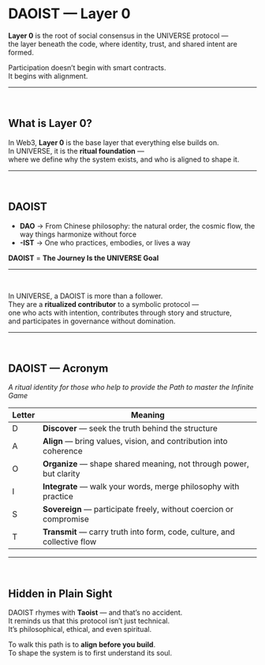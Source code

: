 # DAOIST — Layer 0

**Layer 0** is the root of social consensus in the UNIVERSE protocol —  
the layer beneath the code, where identity, trust, and shared intent are formed.

Participation doesn’t begin with smart contracts.  
It begins with alignment.

---  
<br>

## What is Layer 0?

In Web3, **Layer 0** is the base layer that everything else builds on.  
In UNIVERSE, it is the **ritual foundation** —  
where we define why the system exists, and who is aligned to shape it.

---  
<br>

## DAOIST

- **DAO** → From Chinese philosophy: the natural order, the cosmic flow, the way things harmonize without force  
- **-IST** → One who practices, embodies, or lives a way  

**DAOIST** = **The Journey Is the UNIVERSE Goal**

---  
<br>

In UNIVERSE, a DAOIST is more than a follower.  
They are a **ritualized contributor** to a symbolic protocol —  
one who acts with intention, contributes through story and structure,  
and participates in governance without domination.

---  
<br>

## DAOIST — Acronym  
_A ritual identity for those who help to provide the Path to master the Infinite Game_

| Letter | Meaning                                                                 |
|--------|-------------------------------------------------------------------------|
| D      | **Discover** — seek the truth behind the structure                      |
| A      | **Align** — bring values, vision, and contribution into coherence       |
| O      | **Organize** — shape shared meaning, not through power, but clarity     |
| I      | **Integrate** — walk your words, merge philosophy with practice         |
| S      | **Sovereign** — participate freely, without coercion or compromise      |
| T      | **Transmit** — carry truth into form, code, culture, and collective flow|

---  
<br>

## Hidden in Plain Sight

DAOIST rhymes with **Taoist** — and that’s no accident.  
It reminds us that this protocol isn’t just technical.  
It’s philosophical, ethical, and even spiritual.

To walk this path is to **align before you build**.  
To shape the system is to first understand its soul.
